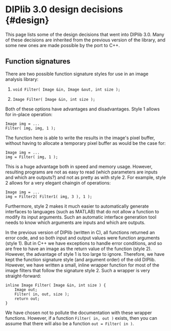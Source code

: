DIPlib 3.0 design decisions {#design}
===

This page lists some of the design decisions that went into DIPlib 3.0.
Many of these decisions are inherited from the previous version of the library,
and some new ones are made possible by the port to C++.


Function signatures
---

There are two possible function signature styles for use in an image analysis
library:

1. `void Filter( Image &in, Image &out, int size );`

2. `Image Filter( Image &in, int size );`

Both of these options have advantages and disadvantages. Style 1 allows for
in-place operation:

    Image img = ...
    Filter( img, img, 1 );

The function here is able to write the results in the image's pixel buffer,
without having to allocate a temporary pixel buffer as would be the case for:

    Image img = ...
    img = Filter( img, 1 );

This is a huge advantage both in speed and memory usage. However, resulting
programs are not as easy to read (which parameters are inputs and which are
outputs?) and not as pretty as with style 2. For example, style 2 allows
for a very elegant chaingin of operations:

    Image img = ...
    img = Filter2( Filter1( img, 3 ), 1 );

Furthermore, style 2 makes it much easier to automatically generate interfaces
to languages (such as MATLAB) that do not allow a function to modify its input
arguments. Such an automatic interface generation tool needs to know which
arguments are inputs and which are outputs.

In the previous version of DIPlib (written in C), all functions returned an
error code, and so both input and output values were function arguments
(style 1). But in C++ we have exceptions to handle error conditions, and so
are free to have an image as the return value of the function (style 2).
However, the advantage of style 1 is too large to ignore. Therefore, we have
kept the function signature style (and argument order) of the old DIPlib.
However, we have written a small, inline wrapper function for most of the image
filters that follow the signature style 2. Such a wrapper is very straight-forward:

    inline Image Filter( Image &in, int size ) {
        Image out;
        Filter( in, out, size );
        return out;
    }

We have chosen not to pollute the documentation with these wrapper functions.
However, if a function `Filter( in, out )` exists, then you can assume that
there will also be a function `out = Filter( in )`.

